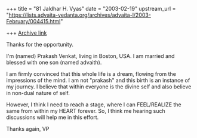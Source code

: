 +++
title = "81 Jaldhar H. Vyas"
date = "2003-02-19"
upstream_url = "https://lists.advaita-vedanta.org/archives/advaita-l/2003-February/004415.html"

+++
[Archive link](https://lists.advaita-vedanta.org/archives/advaita-l/2003-February/004415.html)

Thanks for the opportunity.

I'm (named) Prakash Venkat, living in Boston, USA. I
am married and blessed with one son (named advaith).

I am firmly convinced that this whole life is a dream,
flowing from the impressions of the mind. I am not
"prakash" and this birth is an instance of my journey.
I believe that within everyone is the divine self and
also believe in non-dual nature of self.

However, I think I need to reach a stage, where I can
FEEL/REALIZE the same from within my HEART forever.
So, I think me hearing such discussions will help me
in this effort.

Thanks again,
VP

